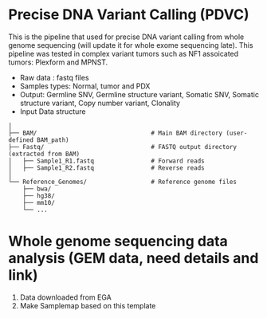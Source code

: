 # Precise DNA Variant Calling (PDVC)
This is the pipeline that used for precise DNA variant calling from whole genome sequencing (will update it for whole exome sequencing late). This pipeline was tested in complex variant tumors such as  NF1 assoicated tumors: Plexform and MPNST.
* Raw data : fastq files
* Samples types: Normal, tumor and PDX
* Output: Germline SNV, Germline structure variant, Somatic SNV, Somatic structure variant, Copy number variant, Clonality
* Input Data structure
  
```
│
├── BAM/                                # Main BAM directory (user-defined BAM_path)
├── Fastq/                              # FASTQ output directory (extracted from BAM)
│   ├── Sample1_R1.fastq                # Forward reads
│   ├── Sample1_R2.fastq                # Reverse reads
│
└── Reference_Genomes/                  # Reference genome files
    ├── bwa/
    ├── hg38/
    ├── mm10/
    └── ...
```
# Whole genome sequencing data analysis (GEM data, need details and link)
1. Data downloaded from EGA
2. Make Samplemap based on this template
 
